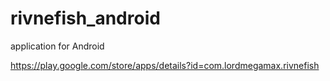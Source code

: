 # rivnefish_android
application for Android

https://play.google.com/store/apps/details?id=com.lordmegamax.rivnefish
